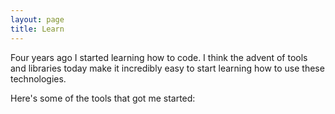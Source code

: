 ```yaml
---
layout: page
title: Learn
---
```

Four years ago I started learning how to code. I think the advent of tools and libraries today make it incredibly easy to start learning how to use these technologies.

Here's some of the tools that got me started:
